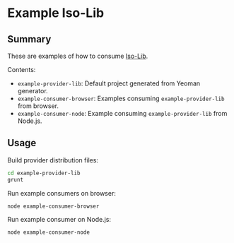 
# Example Iso-Lib

## Summary

These are examples of how to consume [Iso-Lib][].

Contents:

- `example-provider-lib`: Default project generated from Yeoman generator.
- `example-consumer-browser`: Examples consuming `example-provider-lib` from browser.
- `example-consumer-node`: Example consuming `example-provider-lib` from Node.js.

## Usage

Build provider distribution files:

```bash
cd example-provider-lib
grunt
```

Run example consumers on browser:

```bash
node example-consumer-browser
```

Run example consumer on Node.js:

```bash
node example-consumer-node
```

[Iso-Lib]: https://github.com/coreyferguson/generator-iso-lib
